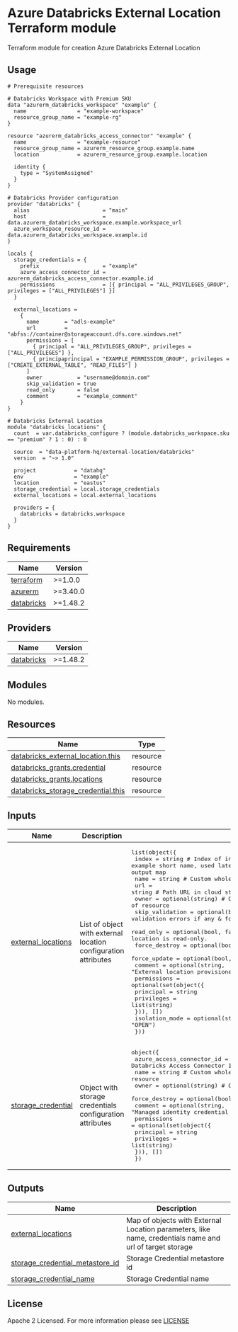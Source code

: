 # Azure Databricks External Location Terraform module
Terraform module for creation Azure Databricks External Location

## Usage
```hcl
# Prerequisite resources

# Databricks Workspace with Premium SKU
data "azurerm_databricks_workspace" "example" {
  name                = "example-workspace"
  resource_group_name = "example-rg"
}

resource "azurerm_databricks_access_connector" "example" {
  name                = "example-resource"
  resource_group_name = azurerm_resource_group.example.name
  location            = azurerm_resource_group.example.location

  identity {
    type = "SystemAssigned"
  }
}

# Databricks Provider configuration
provider "databricks" {
  alias                       = "main"
  host                        = data.azurerm_databricks_workspace.example.workspace_url
  azure_workspace_resource_id = data.azurerm_databricks_workspace.example.id
}

locals {
  storage_credentials = {
    prefix                    = "example"
    azure_access_connector_id = azurerm_databricks_access_connector.example.id
    permissions               = [{ principal = "ALL_PRIVILEGES_GROUP", privileges = ["ALL_PRIVILEGES"] }]
  }
  
  external_locations = 
    {
      name        = "adls-example"
      url         = "abfss://container@storageaccount.dfs.core.windows.net"
      permissions = [
        { principal = "ALL_PRIVILEGES_GROUP", privileges = ["ALL_PRIVILEGES"] },
        { principaprincipal = "EXAMPLE_PERMISSION_GROUP", privileges = ["CREATE_EXTERNAL_TABLE", "READ_FILES"] }
      ]    
      owner           = "username@domain.com"
      skip_validation = true
      read_only       = false
      comment         = "example_comment"
    }    
}

# Databricks External Location 
module "databricks_locations" {
  count  = var.databricks_configure ? (module.databricks_workspace.sku == "premium" ? 1 : 0) : 0

  source  = "data-platform-hq/external-location/databricks"
  version  = "~> 1.0"

  project            = "datahq"
  env                = "example"
  location           = "eastus"
  storage_credential = local.storage_credentials
  external_locations = local.external_locations

  providers = {
    databricks = databricks.workspace
  }
}
```

<!-- BEGIN_TF_DOCS -->
## Requirements

| Name | Version |
|------|---------|
| <a name="requirement_terraform"></a> [terraform](#requirement\_terraform) | >=1.0.0 |
| <a name="requirement_azurerm"></a> [azurerm](#requirement\_azurerm) | >=3.40.0 |
| <a name="requirement_databricks"></a> [databricks](#requirement\_databricks) | >=1.48.2 |

## Providers

| Name | Version |
|------|---------|
| <a name="provider_databricks"></a> [databricks](#provider\_databricks) | >=1.48.2 |

## Modules

No modules.

## Resources

| Name | Type |
|------|------|
| [databricks_external_location.this](https://registry.terraform.io/providers/databricks/databricks/latest/docs/resources/external_location) | resource |
| [databricks_grants.credential](https://registry.terraform.io/providers/databricks/databricks/latest/docs/resources/grants) | resource |
| [databricks_grants.locations](https://registry.terraform.io/providers/databricks/databricks/latest/docs/resources/grants) | resource |
| [databricks_storage_credential.this](https://registry.terraform.io/providers/databricks/databricks/latest/docs/resources/storage_credential) | resource |

## Inputs

| Name | Description | Type | Default | Required |
|------|-------------|------|---------|:--------:|
| <a name="input_external_locations"></a> [external\_locations](#input\_external\_locations) | List of object with external location configuration attributes | <pre>list(object({<br>    index           = string                # Index of instance, for example short name, used later to access exact external location in output map<br>    name            = string                # Custom whole name of resource<br>    url             = string                # Path URL in cloud storage<br>    owner           = optional(string)      # Owner of resource<br>    skip_validation = optional(bool, true)  # Suppress validation errors if any & force save the external location<br>    read_only       = optional(bool, false) # Indicates whether the external location is read-only.<br>    force_destroy   = optional(bool, true)<br>    force_update    = optional(bool, true)<br>    comment         = optional(string, "External location provisioned by Terraform")<br>    permissions = optional(set(object({<br>      principal  = string<br>      privileges = list(string)<br>    })), [])<br>    isolation_mode = optional(string, "OPEN")<br>  }))</pre> | `[]` | no |
| <a name="input_storage_credential"></a> [storage\_credential](#input\_storage\_credential) | Object with storage credentials configuration attributes | <pre>object({<br>    azure_access_connector_id = string           # Azure Databricks Access Connector Id<br>    name                      = string           # Custom whole name of resource<br>    owner                     = optional(string) # Owner of resource<br>    force_destroy             = optional(bool, true)<br>    comment                   = optional(string, "Managed identity credential provisioned by Terraform")<br>    permissions = optional(set(object({<br>      principal  = string<br>      privileges = list(string)<br>    })), [])<br>  })</pre> | n/a | yes |

## Outputs

| Name | Description |
|------|-------------|
| <a name="output_external_locations"></a> [external\_locations](#output\_external\_locations) | Map of objects with External Location parameters, like name, credentials name and url of target storage |
| <a name="output_storage_credential_metastore_id"></a> [storage\_credential\_metastore\_id](#output\_storage\_credential\_metastore\_id) | Storage Credential metastore id |
| <a name="output_storage_credential_name"></a> [storage\_credential\_name](#output\_storage\_credential\_name) | Storage Credential name |
<!-- END_TF_DOCS -->

## License

Apache 2 Licensed. For more information please see [LICENSE](https://github.com/data-platform-hq/terraform-databricks-external-location/blob/main/LICENSE)
